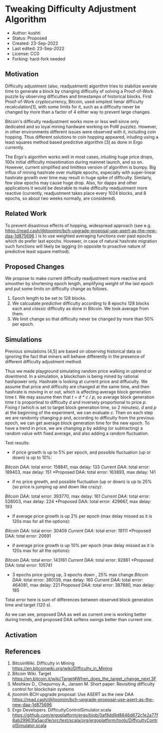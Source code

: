 Tweaking Difficulty Adjustment Algorithm
==========================================

* Author: kushti
* Status: Proposed
* Created: 23-Sep-2022
* Last edited: 23-Sep-2022
* License: CC0
* Forking: hard-fork needed 

Motivation 
----------

Difficulty adjustment (also, readjustment) algorithm tries to stabilize averate time to generate a block by changing difficulty of solving a Proof-of-Work puzzle by observing difficulties and timestamps of historical blocks. First Proof-of-Work cryptocurrency, Bitcoin, used simplest lienar difficulty recalculation[1], with some limits for it, such as a difficulty never be changed by more than a factor of 4 either way to prevent large changes. 

Bitcoin's difficulty readjustment works more or less well since only dedicated and so loyal mining hardware working on PoW puzzlez. However, in other environments different issues were observed with it, including coin hopping. Thus different solutions to coin hopping appeared, inluding using a least squares method based predictive algorithm [3] as done in Ergo currently.

The Ergo's algorithm works well in most cases, inluding huge price drops, 100x initial difficulty misestimation during mainnet launch, and so on. However, current simplified and limitless version of algorithm is bumpy. Big influx of mining hashrate over multiple epochs, especially with super-linear hashrate growth over time may result in huge spike of difficulty. Similarly, few slow epochs may cause huge drop. Also, for dapps and other applications it would be desirable to make difficulty readjustment more reactive (currently, readjustment takes place every 1024 blocks, and 8 epochs, so about two weeks normally, are considered).   

Related Work
------------

To prevent disastrous effects of hopping, widespread approach (see e.g. https://read.cash/@jtoomim/bch-upgrade-proposal-use-asert-as-the-new-daa-1d875696 ) is to use weighted averaging functions over past epochs which do prefer last epochs.
Hovewer, in case of natural hashrate migration such functions will likely be lagging (in opposite to proactive nature of predictive least square method). 

Proposed Changes
----------------

We propose to make current difficulty readjustment more reactive and smoother by shortening epoch length, amplifying weight of the last epoch and put some limits on difficulty change as follows.

1. Epoch length to be set to 128 blocks. 
2. We calcualate *predictive* difficulty according to 8 epochs 128 blocks each and *classic* difficulty as done in Bitcoin. We took average from them. 
3. We limit change so that difficulty never be changed by more than 50% per epoch.


Simulations
-----------

Previous simulations [4,5] are based on observing historical data so ignoring the fact that miners will behave differently in the presence of different difficulty adjustment method.

Thus we made playground simulating random price walking in uptrend or downtrend. In a simulation, a blockchain is being mined by rational hashpower only. Hashrate is looking at current price and diffuculty. We assume that price and difficulty are changed at the same time, and then hashrate is moving in or out, which is affecting average block generation time *t*. We may assume then that *t = d * c / p*, so average block generation time *t* is proportinal to difficulty *d* and inversely proportional to price *p*. Fixing *t* (which is set to target block generation time, so 2 minutes), *d* and *p* at the beginning of the experiment, we can evaluate *c*. Then on each step we are randomly changing *p* and, according to difficulty from the previous epoch, we can get average block generation time for the new epoch. To have a trend in price, we are changing *p* by adding (or subtracting) a random value with fixed average, and also adding a random fluctuation. 

Test results:

* if price growth is up to 5% per epoch, and possible fluctuation (up or down) is up to 10%:

*Bitcoin DAA*: total error: 158841, max delay: 133
*Current DAA*: total error: 189403, max delay: 151
*Proposed DAA: total error: 163893, max delay: 141 


* if no price growth, and possible fluctuation (up or down) is up to 25% (so price is jumping up and down like crazy):

*Bitcoin DAA*: total error: 393770, max delay: 161
*Current DAA*: total error: 528003, max delay: 224
*Proposed DAA: total error: 429667, max delay: 193 

* if average price growth is up 2% per epoch (max delay missed as it is 120s max for all the options):

*Bitcoin DAA*: total error: 30409
*Current DAA*: total error: 19111
*Proposed DAA: total error: 20691

* if average price growth is up 10% per epoch (max delay missed as it is 120s max for all the options):

*Bitcoin DAA*: total error: 143161
*Current DAA*: total error: 92861
*Proposed DAA: total error: 105741

* 3 epochs price going up, 3 epochs down , 25% max change
*Bitcoin DAA*: total error: 380139, max delay: 160
*Current DAA*: total error: 464081, max delay: 221
*Proposed DAA*: total error: 387880, max delay: 185


Total error here is sum of differences between observed block generation time and target (120 s).

As we can see, proposed DAA as well as current one is working better during trends, and proposed DAA softens swings better than current one. 

Activation
----------


References
----------

1. BitcoinWiki. Difficulty in Mining https://en.bitcoinwiki.org/wiki/Difficulty_in_Mining
2. Bitcoin Wiki. Target https://en.bitcoin.it/wiki/Target#When_does_the_target_change_next.3F
3. Meshkov D., Chepurnoy A., Jansen M. Short paper: Revisiting difficulty control for blockchain systems
4. jtoomim BCH upgrade proposal: Use ASERT as the new DAA https://read.cash/@jtoomim/bch-upgrade-proposal-use-asert-as-the-new-daa-1d875696
5. Ergo Developers. DifficultyControlSimulator.scala https://github.com/ergoplatform/ergo/blob/0af9dd9d8846d672c1e2a77f8ab29963fa5acd1e/src/test/scala/org/ergoplatform/tools/DifficultyControlSimulator.scala


